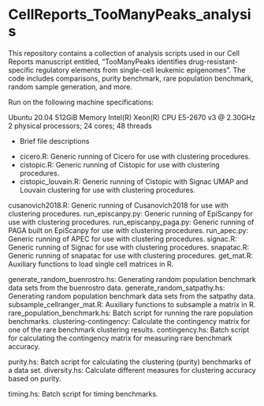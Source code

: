 # CellReports_TooManyPeaks_analysis

This repository contains a collection of analysis scripts used in our Cell Reports manuscript entitled, “TooManyPeaks identifies drug-resistant-specific regulatory elements from single-cell leukemic epigenomes”. The code includes comparisons, purity benchmark, rare population benchmark, random sample generation, and more.

Run on the following machine specifications:

Ubuntu 20.04
512GiB Memory
Intel(R) Xeon(R) CPU E5-2670 v3 @ 2.30GHz
2 physical processors; 24 cores; 48 threads

* Brief file descriptions

- cicero.R: Generic running of Cicero for use with clustering procedures.
- cistopic.R: Generic running of Cistopic for use with clustering procedures.
- cistopic_louvain.R: Generic running of Cistopic with Signac UMAP and Louvain clustering for use with clustering procedures.

cusanovich2018.R: Generic running of Cusanovich2018 for use with clustering procedures.
run_episcanpy.py: Generic running of EpiScanpy for use with clustering procedures.
run_episcanpy_paga.py: Generic running of PAGA built on EpiScanpy for use with clustering procedures.
run_apec.py: Generic running of APEC for use with clustering procedures.
signac.R: Generic running of Signac for use with clustering procedures.
snapatac.R: Generic running of snapatac for use with clustering procedures.
get_mat.R: Auxiliary functions to load single cell matrices in R.

generate_random_buenrostro.hs: Generating random population benchmark data sets from the buenrostro data.
generate_random_satpathy.hs: Generating random population benchmark data sets from the satpathy data.
subsample_cellranger_mat.R: Auxiliary functions to subsample a matrix in R.
rare_population_benchmark.hs: Batch script for running the rare population benchmarks.
clustering-contingency: Calculate the contingency matrix for one of the rare benchmark clustering results.
contingency.hs: Batch script for calculating the contingency matrix for measuring rare benchmark accuracy.

purity.hs: Batch script for calculating the clustering (purity) benchmarks of a data set.
diversity.hs: Calculate different measures for clustering accuracy based on purity.

timing.hs: Batch script for timing benchmarks.
